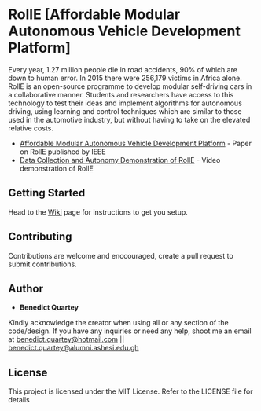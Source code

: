 
# RollE [Affordable Modular Autonomous Vehicle Development Platform]

Every year, 1.27 million people die in road accidents, 90% of which are down to human error. In 2015 there were 256,179 victims in Africa alone. RollE is an open-source programme to develop modular self-driving cars in a collaborative manner. Students and researchers have access to this technology to test their ideas and implement algorithms for autonomous driving, using learning and control techniques which are similar to those used in the automotive industry, but without having to take on the elevated relative costs.

* [Affordable Modular Autonomous Vehicle Development Platform](https://ieeexplore.ieee.org/document/8506757) - Paper on RollE published by IEEE
* [Data Collection and Autonomy Demonstration of RollE](https://www.youtube.com/watch?v=1iLejcGQvJw) - Video demonstration of RollE  


## Getting Started

Head to the [Wiki](https://github.com/benedictquartey/RollE/wiki) page for instructions to get you setup. 


## Contributing

Contributions are welcome and enccouraged, create a pull request to submit contributions.


## Author

* **Benedict Quartey** 

Kindly acknowledge the creator when using all or any section of the code/design. If you have any inquiries or need any help, shoot me an email at benedict.quartey@hotmail.com || benedict.quartey@alumni.ashesi.edu.gh

## License
This project is licensed under the MIT License. Refer to the LICENSE file for details



